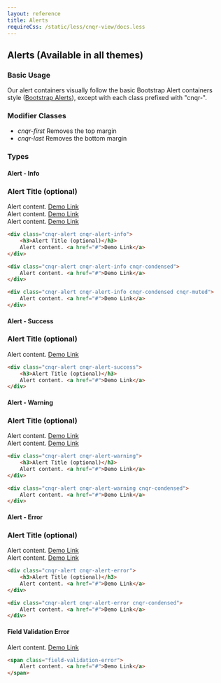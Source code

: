 ```yaml
---
layout: reference
title: Alerts
requireCss: /static/less/cnqr-view/docs.less
---
```


## Alerts (Available in all themes)

### Basic Usage ###
Our alert containers visually follow the basic Bootstrap Alert containers style (<a href="http://getbootstrap.com/components/#alerts">Bootstrap Alerts</a>), except with each class prefixed with "cnqr-".

### Modifier Classes ###
* *cnqr-first* Removes the top margin
* *cnqr-last* Removes the bottom margin

### Types ###

#### Alert - Info ####

<div class="cnqr-alert cnqr-alert-info">
	<h3>Alert Title (optional)</h3>
	Alert content. <a href="#">Demo Link</a>
</div>

<div class="cnqr-alert cnqr-alert-info cnqr-condensed">
	Alert content. <a href="#">Demo Link</a>
</div>

<div class="cnqr-alert cnqr-alert-info cnqr-condensed cnqr-muted">
	Alert content. <a href="#">Demo Link</a>
</div>

```html
<div class="cnqr-alert cnqr-alert-info">
	<h3>Alert Title (optional)</h3>
	Alert content. <a href="#">Demo Link</a>
</div>

<div class="cnqr-alert cnqr-alert-info cnqr-condensed">
	Alert content. <a href="#">Demo Link</a>
</div>

<div class="cnqr-alert cnqr-alert-info cnqr-condensed cnqr-muted">
	Alert content. <a href="#">Demo Link</a>
</div>
```

#### Alert - Success ####
<div class="cnqr-alert cnqr-alert-success">
	<h3>Alert Title (optional)</h3>
	Alert content. <a href="#">Demo Link</a>
</div>

```html
<div class="cnqr-alert cnqr-alert-success">
	<h3>Alert Title (optional)</h3>
	Alert content. <a href="#">Demo Link</a>
</div>
```

#### Alert - Warning ####
<div class="cnqr-alert cnqr-alert-warning">
	<h3>Alert Title (optional)</h3>
	Alert content. <a href="#">Demo Link</a>
</div>

<div class="cnqr-alert cnqr-alert-warning cnqr-condensed">
	Alert content. <a href="#">Demo Link</a>
</div>

```html
<div class="cnqr-alert cnqr-alert-warning">
	<h3>Alert Title (optional)</h3>
	Alert content. <a href="#">Demo Link</a>
</div>

<div class="cnqr-alert cnqr-alert-warning cnqr-condensed">
	Alert content. <a href="#">Demo Link</a>
</div>
```

#### Alert - Error ####
<div class="cnqr-alert cnqr-alert-error">
	<h3>Alert Title (optional)</h3>
	Alert content. <a href="#">Demo Link</a>
</div>

<div class="cnqr-alert cnqr-alert-error cnqr-condensed">
	Alert content. <a href="#">Demo Link</a>
</div>

```html
<div class="cnqr-alert cnqr-alert-error">
	<h3>Alert Title (optional)</h3>
	Alert content. <a href="#">Demo Link</a>
</div>

<div class="cnqr-alert cnqr-alert-error cnqr-condensed">
	Alert content. <a href="#">Demo Link</a>
</div>
```

#### Field Validation Error ####
<span class="field-validation-error">
	Alert content. <a href="#">Demo Link</a>
</span>

```html
<span class="field-validation-error">
	Alert content. <a href="#">Demo Link</a>
</span>
```
